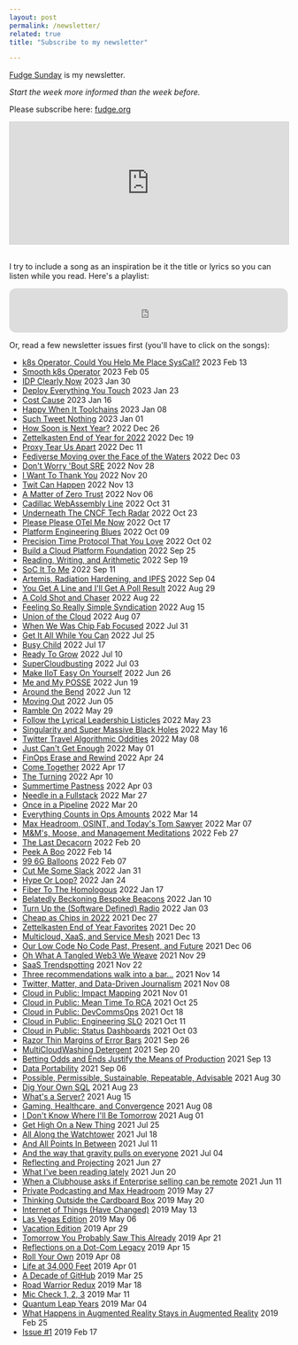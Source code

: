 ```yaml
---
layout: post
permalink: /newsletter/
related: true
title: "Subscribe to my newsletter"

---
```


[Fudge Sunday](https://fudge.org) is my newsletter. 

_Start the week more informed than the week before._

Please subscribe here: [fudge.org](https://fudge.org)

<iframe
scrolling="no"
style="width:100%!important;height:220px;border:1px #ccc solid !important"
src="https://fudge.org?as_embed=true"
></iframe><br /><br />

I try to include a song as an inspiration be it the title or lyrics so you can listen while you read. Here's a playlist:

<iframe style="border-radius:12px" src="https://open.spotify.com/embed/playlist/2ZALK6TiXvBVztITrrybkN?utm_source=generator" width="100%" height="80" frameBorder="0" allowfullscreen="" allow="autoplay; clipboard-write; encrypted-media; fullscreen; picture-in-picture"></iframe>

Or, read a few newsletter issues first (you'll have to click on the songs):

- [k8s Operator, Could You Help Me Place SysCall?](https://fudge.org/archive/k8s-operator-could-you-help-me-place-syscall/) 2023 Feb 13
- [Smooth k8s Operator](https://fudge.org/archive/smooth-k8s-operator/) 2023 Feb 05
- [IDP Clearly Now](https://fudge.org/archive/idp-clearly-now/) 2023 Jan 30
- [Deploy Everything You Touch](https://fudge.org/archive/deploy-everything-you-touch/) 2023 Jan 23
- [Cost Cause](https://fudge.org/archive/cost-cause/) 2023 Jan 16
- [Happy When It Toolchains](https://fudge.org/archive/happy-when-it-toolchains/) 2023 Jan 08
- [Such Tweet Nothing](https://fudge.org/archive/such-tweet-nothing/) 2023 Jan 01
- [How Soon is Next Year?](https://fudge.org/archive/how-soon-is-next-year/) 2022 Dec 26
- [Zettelkasten End of Year for 2022](https://fudge.org/archive/zettelkasten-end-of-year-for-2022/) 2022 Dec 19
- [Proxy Tear Us Apart](https://fudge.org/archive/proxy-tear-us-apart/) 2022 Dec 11
- [Fediverse Moving over the Face of the Waters](https://fudge.org/archive/fediverse-moving-over-the-face-of-the-waters/) 2022 Dec 03
- [Don't Worry 'Bout SRE](https://fudge.org/archive/dont-worry-bout-sre/) 2022 Nov 28
- [I Want To Thank You](https://fudge.org/archive/i-want-to-thank-you/) 2022 Nov 20
- [Twit Can Happen](https://fudge.org/archive/twit-can-happen/) 2022 Nov 13
- [A Matter of Zero Trust](https://fudge.org/archive/a-matter-of-zero-trust/) 2022 Nov 06
- [Cadillac WebAssembly Line](https://fudge.org/archive/cadillac-webassembly-line/) 2022 Oct 31
- [Underneath The CNCF Tech Radar](https://fudge.org/archive/underneath-the-cncf-tech-radar/) 2022 Oct 23
- [Please Please OTel Me Now](https://fudge.org/archive/please-please-otel-me-now/) 2022 Oct 17
- [Platform Engineering Blues](https://fudge.org/archive/platform-engineering-blues/) 2022 Oct 09
- [Precision Time Protocol That You Love](https://fudge.org/archive/precision-time-protocol-that-you-love/) 2022 Oct 02
- [Build a Cloud Platform Foundation](https://fudge.org/archive/build-a-cloud-platform-foundation/) 2022 Sep 25
- [Reading, Writing, and Arithmetic](https://fudge.org/archive/reading-writing-and-arithmetic/) 2022 Sep 19
- [SoC It To Me](https://fudge.org/archive/soc-it-to-me/) 2022 Sep 11
- [Artemis, Radiation Hardening, and IPFS](https://fudge.org/archive/artemis-radiation-hardening-and-ipfs/) 2022 Sep 04
- [You Get A Line and I'll Get A Poll Result](https://fudge.org/archive/you-get-a-line-and-ill-get-a-poll-result/) 2022 Aug 29
- [A Cold Shot and Chaser](https://fudge.org/archive/a-cold-shot-and-chaser/) 2022 Aug 22
- [Feeling So Really Simple Syndication](https://fudge.org/archive/feeling-so-really-simple-syndication/) 2022 Aug 15
- [Union of the Cloud](https://fudge.org/archive/union-of-the-cloud/) 2022 Aug 07
- [When We Was Chip Fab Focused](https://fudge.org/archive/when-we-was-chip-fab-focused/) 2022 Jul 31
- [Get It All While You Can](https://fudge.org/archive/get-it-all-while-you-can/) 2022 Jul 25
- [Busy Child](https://fudge.org/archive/busy-child/) 2022 Jul 17
- [Ready To Grow](https://fudge.org/archive/ready-to-grow/) 2022 Jul 10
- [SuperCloudbusting](https://fudge.org/archive/supercloudbusting/) 2022 Jul 03
- [Make IIoT Easy On Yourself](https://fudge.org/archive/make-iiot-easy-on-yourself/) 2022 Jun 26
- [Me and My POSSE](https://fudge.org/archive/me-and-my-posse/) 2022 Jun 19
- [Around the Bend](https://fudge.org/archive/around-the-bend/) 2022 Jun 12
- [Moving Out](https://fudge.org/archive/fudge-sunday-moving-out) 2022 Jun 05
- [Ramble On](https://fudge.org/archive/fudge-sunday-ramble-on) 2022 May 29
- [Follow the Lyrical Leadership Listicles](https://fudge.org/archive/fudge-sunday-follow-the-lyrical-leadership/) 2022 May 23
- [Singularity and Super Massive Black Holes](https://fudge.org/archive/fudge-sunday-singularity-and-super-massive-black/) 2022 May 16
- [Twitter Travel Algorithmic Oddities](https://fudge.org/archive/fudge-sunday-twitter-travel-algorithmic-oddities) 2022 May 08
- [Just Can't Get Enough](https://fudge.org/archive/fudge-sunday-just-cant-get-enough/) 2022 May 01
- [FinOps Erase and Rewind](https://fudge.org/archive/fudge-sunday-finops-erase-and-rewind) 2022 Apr 24
- [Come Together](https://fudge.org/archive/fudge-sunday-come-together) 2022 Apr 17
- [The Turning](https://fudge.org/archive/fudge-sunday-the-turning) 2022 Apr 10
- [Summertime Pastness](https://fudge.org/archive/fudge-sunday-summertime-pastness) 2022 Apr 03
- [Needle in a Fullstack](https://fudge.org/archive/fudge-sunday-needle-in-a-fullstack) 2022 Mar 27
- [Once in a Pipeline](https://fudge.org/archive/fudge-sunday-once-in-a-pipeline) 2022 Mar 20
- [Everything Counts in Ops Amounts](https://fudge.org/archive/fudge-sunday-everything-counts-in-ops-amounts) 2022 Mar 14
- [Max Headroom, OSINT, and Today's Tom Sawyer](https://fudge.org/archive/fudge-sunday-max-headroom-osint-and-todays-tom/) 2022 Mar 07
- [M&M's,  Moose, and Management Meditations](https://fudge.org/archive/fudge-sunday-mms-moose-and-management-meditations) 2022 Feb 27
- [The Last Decacorn](https://fudge.org/archive/fudge-sunday-the-last-decacorn) 2022 Feb 20
- [Peek A Boo](https://fudge.org/archive/fudge-sunday-peek-a-boo) 2022 Feb 14
- [99 6G Balloons](https://fudge.org/archive/fudge-sunday-99-6g-balloons) 2022 Feb 07
- [Cut Me Some Slack](https://fudge.org/archive/fudge-sunday-cut-me-some-slack) 2022 Jan 31
- [Hype Or Loop?](https://fudge.org/archive/fudge-sunday-hype-or-loop) 2022 Jan 24
- [Fiber To The Homologous](https://fudge.org/archive/fudge-sunday-fiber-to-the-homologous) 2022 Jan 17
- [Belatedly Beckoning Bespoke Beacons](https://fudge.org/archive/fudge-sunday-belatedly-beckoning-bespoke-beacons) 2022 Jan 10
- [Turn Up the (Software Defined) Radio](https://fudge.org/archive/fudge-sunday-turn-up-the-software-defined-radio) 2022 Jan 03
- [Cheap as Chips in 2022](https://fudge.org/archive/fudge-sunday-cheap-as-chips-in-2022) 2021 Dec 27
- [Zettelkasten End of Year Favorites](https://fudge.org/archive/fudge-sunday-zettelkasten-end-of-year-favorites) 2021 Dec 20
- [Multicloud, XaaS, and Service Mesh](https://fudge.org/archive/fudge-sunday-multicloud-xaas-and-service-mesh) 2021 Dec 13
- [Our Low Code No Code Past, Present, and Future](https://fudge.org/archive/fudge-sunday-our-low-code-no-code-past-present/) 2021 Dec 06
- [Oh What A Tangled Web3 We Weave](https://fudge.org/archive/fudge-sunday-oh-what-a-tangled-web3-we-weave) 2021 Nov 29
- [SaaS Trendspotting](https://fudge.org/archive/fudge-sunday-saas-trendspotting) 2021 Nov 22
- [Three recommendations walk into a bar...](https://fudge.org/archive/fudge-sunday-three-recommendations-walk-into-a-bar) 2021 Nov 14
- [Twitter, Matter, and Data-Driven Journalism](https://fudge.org/archive/fudge-sunday-twitter-matter-and-data-driven/) 2021 Nov 08
- [Cloud in Public: Impact Mapping](https://fudge.org/archive/fudge-sunday-cloud-in-public-impact-mapping) 2021 Nov 01
- [Cloud in Public: Mean Time To RCA](https://fudge.org/archive/fudge-sunday-cloud-in-public-mean-time-to-rca) 2021 Oct 25
- [Cloud in Public: DevCommsOps](https://fudge.org/archive/fudge-sunday-cloud-in-public-devcommsops) 2021 Oct 18
- [Cloud in Public: Engineering SLO](https://fudge.org/archive/fudge-sunday-cloud-in-public-engineering-slo) 2021 Oct 11
- [Cloud in Public: Status Dashboards](https://fudge.org/archive/fudge-sunday-cloud-in-public-status-dashboards) 2021 Oct 03
- [Razor Thin Margins of Error Bars](https://fudge.org/archive/fudge-sunday-razor-thin-margins-of-error-bars) 2021 Sep 26
- [MultiCloudWashing Detergent](https://fudge.org/archive/fudge-sunday-multicloudwashing-detergent) 2021 Sep 20
- [Betting Odds and Ends Justify the Means of Production](https://fudge.org/archive/fudge-sunday-betting-odds-and-ends-justify-the/) 2021 Sep 13
- [Data Portability](https://fudge.org/archive/fudge-sunday-data-portability) 2021 Sep 06
- [Possible, Permissible, Sustainable, Repeatable, Advisable](https://fudge.org/archive/fudge-sunday-possible-permissible-sustainable/) 2021 Aug 30
- [Dig Your Own SQL](https://fudge.org/archive/fudge-sunday-dig-your-own-sql) 2021 Aug 23
- [What's a Server?](https://fudge.org/archive/fudge-sunday-whats-a-server) 2021 Aug 15
- [Gaming, Healthcare, and Convergence](https://fudge.org/archive/fudge-sunday-gaming-healthcare-and-convergence) 2021 Aug 08
- [I Don't Know Where I'll Be Tomorrow](https://fudge.org/archive/fudge-sunday-i-dont-know-where-ill-be-tomorrow) 2021 Aug 01
- [Get High On a New Thing](https://fudge.org/archive/fudge-sunday-get-high-on-a-new-thing) 2021 Jul 25
- [All Along the Watchtower](https://fudge.org/archive/fudge-sunday-all-along-the-watchtower) 2021 Jul 18
- [And All Points In Between](https://fudge.org/archive/fudge-sunday-and-all-points-in-between) 2021 Jul 11
- [And the way that gravity pulls on everyone](https://fudge.org/archive/fudge-sunday-and-the-way-that-gravity-pulls-on/) 2021 Jul 04
- [Reflecting and Projecting](https://fudge.org/archive/fudge-sunday-reflecting-and-projecting) 2021 Jun 27
- [What I've been reading lately](https://fudge.org/archive/fudge-sunday-what-ive-been-reading-lately) 2021 Jun 20
- [When a Clubhouse asks if Enterprise selling can be remote](https://fudge.org/archive/fudge-sunday-when-a-clubhouse-asks-if-enterprise) 2021 Jun 11
- [Private Podcasting and Max Headroom](https://fudge.org/archive/fudge-sunday-private-podcasting-and-max-headroom) 2019 May 27
- [Thinking Outside the Cardboard Box](https://fudge.org/archive/fudge-sunday-thinking-outside-the-cardboard-box) 2019 May 20
- [Internet of Things (Have Changed)](https://fudge.org/archive/fudge-sunday-internet-of-things-have-changed) 2019 May 13
- [Las Vegas Edition](https://fudge.org/archive/fudge-sunday-las-vegas-edition) 2019 May 06
- [Vacation Edition](https://fudge.org/archive/fudge-sunday-vacation-edition) 2019 Apr 29
- [Tomorrow You Probably Saw This Already](https://fudge.org/archive/fudge-sunday-tomorrow-you-probably-saw-this/) 2019 Apr 21
- [Reflections on a Dot-Com Legacy](https://fudge.org/archive/fudge-sunday-reflections-on-a-dot-com-legacy) 2019 Apr 15
- [Roll Your Own](https://fudge.org/archive/fudge-sunday-roll-your-own) 2019 Apr 08
- [Life at 34,000 Feet](https://fudge.org/archive/fudge-sunday-life-at-34000-feet) 2019 Apr 01
- [A Decade of GitHub](https://fudge.org/archive/fudge-sunday-a-decade-of-github) 2019 Mar 25
- [Road Warrior Redux](https://fudge.org/archive/fudge-sunday-road-warrior-redux) 2019 Mar 18
- [Mic Check 1, 2, 3](https://fudge.org/archive/fudge-sunday-mic-check-1-2-3) 2019 Mar 11
- [Quantum Leap Years](https://fudge.org/archive/fudge-sunday-quantum-leap-years) 2019 Mar 04
- [What Happens in Augmented Reality Stays in Augmented Reality](https://fudge.org/archive/fudge-sunday-what-happens-in-augmented-reality) 2019 Feb 25
- [Issue #1](https://fudge.org/archive/fudge-sunday-issue-1) 2019 Feb 17
